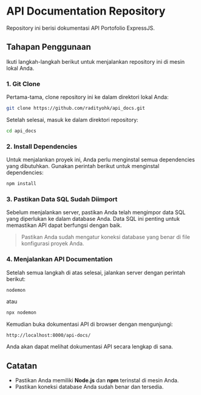 # API Documentation Repository

Repository ini berisi dokumentasi API Portofolio ExpressJS.

## Tahapan Penggunaan

Ikuti langkah-langkah berikut untuk menjalankan repository ini di mesin lokal Anda.

### 1. Git Clone

Pertama-tama, clone repository ini ke dalam direktori lokal Anda:

```bash
git clone https://github.com/radityohk/api_docs.git
```

Setelah selesai, masuk ke dalam direktori repository:

```bash
cd api_docs
```

### 2. Install Dependencies

Untuk menjalankan proyek ini, Anda perlu menginstal semua dependencies yang dibutuhkan. Gunakan perintah berikut untuk menginstal dependencies:

```bash
npm install
```

### 3. Pastikan Data SQL Sudah Diimport

Sebelum menjalankan server, pastikan Anda telah mengimpor data SQL yang diperlukan ke dalam database Anda. Data SQL ini penting untuk memastikan API dapat berfungsi dengan baik.

> Pastikan Anda sudah mengatur koneksi database yang benar di file konfigurasi proyek Anda.

### 4. Menjalankan API Documentation

Setelah semua langkah di atas selesai, jalankan server dengan perintah berikut:

```bash
nodemon
```
atau
```bash
npx nodemon
```

Kemudian buka dokumentasi API di browser dengan mengunjungi:

```
http://localhost:8000/api-docs/
```

Anda akan dapat melihat dokumentasi API secara lengkap di sana.

## Catatan

- Pastikan Anda memiliki **Node.js** dan **npm** terinstal di mesin Anda.
- Pastikan koneksi database Anda sudah benar dan tersedia.
